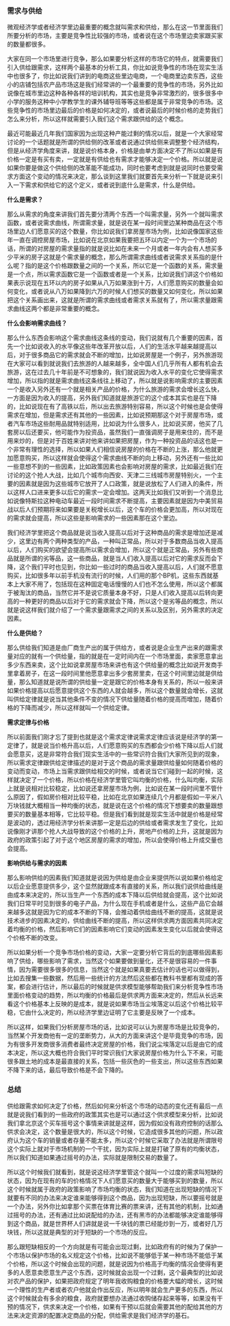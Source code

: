 ### 需求与供给

微观经济学或者经济学里边最重要的概念就叫需求和供给，那么在这一节里面我们所要分析的市场，主要是竞争性比较强的市场，或者说在这个市场里边卖家跟买家的数量都很多。

大家在同一个市场里进行竞争，那么如果要分析这样的市场它的特点，就需要我们引入供给跟需求，这样两个最基本的分析工具，你比如说竞争性的市场在现实生活中也很多了，你比如说我们讲到的电商这些里边电商，一个电商里边卖东西，这些小的店铺包括农产品市场这是我们经常讲的一个最重要的竞争性的市场，另外比如说像在城市里边这种各种各样的培训机构，其实也是竞争非常激烈的，很多很多中小学的服务这种中小学教学生的课外辅导班等等这些都是属于非常竞争的市场。这些竞争性的市场里边最后的价格是如何决定的，或者说最后的时候价格的走势我们怎么来分析，所以这样就需要引入我们这个需求跟供给的这个概念。

最近可能最近几年我们国家因为出现这种产能过剩的情况以后，就是一个大家经常讨论的一个话题就是所谓的供给侧的改革或者说通过供给侧来调整整个经济结构，但是从经济学角度来讲，就是说价格本身，价格是由单方面决定不了所以如果是有价格一定是有买有卖，一定就是有供给也有需求才能够决定一个价格。所以就是说如果你要是做这个供给侧的改革能不能成功，同时也要考虑到就是说同时也要受需求方面这个变动的情况来决定，那么谈到这里我们就要首先来分析一下就是说来引入一下需求和供给它的这个定义，或者说到底什么是需求，什么是供给。

**什么是需求？**

那么从需求的角度来讲我们首先要分清两个东西一个叫需求量，另外一个就叫需求函数，或者说需求曲线，所谓需求量，就是说在某一段时间里边某种商品在这个市场里边人们愿意买的这个数量，你比如说我们拿房屋市场为例，比如说像国家这些年一直在调控房屋市场，比如说在北京如果我要把五环以内定一个为一个市场的话，所谓的对房屋的需求量指的就是说比如在未来一个月或者一年内会有人想买多少平米的房子这就是个需求量的概念，那么所谓需求曲线或者说需求关系指的是什么呢？指的是这个价格跟数量之间的一个关系，所以它是一个函数的关系，需求量是一个点，所以需求函数它是一个函数或者是一个关系，比如说我们讲这个价格如果表示说现在五环以内的房子如果从八万如果涨到十万，人们愿意购买的数量会如何变化，或者说从八万如果降到六万的时候人们想买的数量又如何变化，所以如果把这个关系画出来，这就是所谓的需求曲线或者需求关系就有了，所以需求量跟需求曲线这两个都是非常重要的概念。

**什么会影响需求曲线？**

那么什么东西会影响这个需求曲线这条线的变动，我们说就有几个重要的因素，首先一个比如说收入的水平像这些年改革开放以后，人们的生活水平越来越提高以后，对于很多商品它的需求就会不断的增加，比如说房屋是一个例子，另外旅游现在大家可以看到就说我们去旅游的人越来越多，全中国人们几乎所有人都有机会去旅游，这在过去几十年前是不可想象的，我们就说因为收入水平的变化它使得需求增加，所以指的就是需求曲线这条线往上移动了，所以就是说影响需求的主要因素一个是收入另外还有一个就是相关产品的价格，为什么旅游的需求会增长这么快，一方面是因为收入的提高，另外我们知道就是旅游它的这个成本其实也是在下降的，比如说现在有了高铁以后，所以出去旅游特别容易，所以这个时候也是会使得需求在增加，但是需求还有其他的一些因素，比如说预期那这个对于房屋市场，或者汽车市场这些耐用品就特别适用，比如说为什么很多人，比如说买房，他买了几套房以后还要买，他可能作为投资品，虽然我们一直强调房子是用来住的，而不是用来炒的，但是对于百姓来讲对他来讲如果把房屋，作为一种投资品的话这也是一个非常有理性的选择，所以如果人们相信说房屋的价格在不断的上涨，那么他就更加愿意购买，所以这样就会使得这个需求曲线不断的向上移动，另外还有一些比如一些意想不到的一些因素，比如政策因素也会影响对房屋的需求，比如最近我们在讨论的这个抢人大战，比如几个城市向西安、天津二三线城市房屋特别火，一个主要的因素就是因为这些城市它放开了人口政策，就是说放松了人们进入的条件，所以这样人口进来更多以后它的需求一定会增加。这两天比如我们又听到一个消息比如说像特斯拉这种电动车最近一段时间需求不断提高，主要因素就是因为中美贸易战以后人们预期将来如果要是关税增长以后，这个车的价格会更加高，所以对现在的需求就会提高，所以这些是影响需求的一些因素那在这个里边。

我们经济学里把这个商品就是说当收入提高以后对于这种商品的需求是增加还是减少，这里边有两个两种类型的产品，一种叫正常品，所以对于多数商品当收入提高以后，人们购买的欲望会提高所以需求会增加，所以这个就是正常品，另外有些商品就是所谓的劣等品，这一些商品，就是当人们收入提高以后对它的需求反而会下降，这个我们平时也见到，你比如一些过时的商品当收入提高以后，人们就不愿意购买，比如很多年以前手机没有流行的时候，人们用的那个BP机，这些东西就基本上大家不用了，包括现在这种固定电话慢慢的人们也不怎么使用，所以这个都属于被淘汰的商品，当然它并不是说它质量本身不好，只是人们收入提高以后转向更高的一种更好的商品以后对于它的需求就会下降，所以这个是劣等品的概念，所以就是说这样我们就介绍了一个需求量跟需求之间的关系以及区别，另外需求的决定因素。

**什么是供给？**

那么供给我们知道是由厂商生产出的属于供给方，或者说是企业生产出来的跟需求量对应的就有一个供给量，指的就是在一定时间内在一个市场里面，卖家愿意拿出多少东西来卖，这个比如说拿房屋市场来讲也有这个供给量的概念比如说开发商手里拿着房子，在这一段时间里他愿意拿出多少套房里卖，在这个时间里边就是供给量，那么知道就是说所谓的供给量一定是跟它的价格本身有关系的，所以一般来讲如果价格提高以后愿意提供这个东西的人就会越多，所以这个数量就会增长，这就叫供给定律就是说当其他条件不变的情况下供给量随着价格的提高而增加，随着价格的下降而减少，所以这样就叫一个供给定律。

**需求定律与价格**

所以前面我们刚才忘了提到也就是这个需求定律说需求定律应该说是经济学的第一定律了，就是说当价格升高以后，人们愿意购买的东西都会少价格下降以后人们就会愿意买，这是非常符合我们现实生活中的一些常识符合我们大家所见到的现象，所以需求定律跟供给定律描述的是对于这个商品的需求量跟供给量如何随着价格的变动而变动，市场上当需求跟供给相交的时候，或者说当它们碰到一起的时候，这样就决定了一个价格，所以价格在经济学里管它叫均衡的价格，什么叫均衡，实际上就是说相对比较稳定，比如说还拿房屋市场为例，比如说在某一段时间里不管什么原因了，假如房价相对比较平稳，比如在北京如果连续几个月都是假如一平米八万块钱就大概相当一种均衡的状态，就是说在这个价格的情况下想要卖的数量跟想要买的数量基本相等，它比较平稳。但是我们看到就是现实生活中就是价格是经常是波动的，透过用经济学分析来讲那一定是后边的供给或者需求发生了变化，比如说像刚才讲那个抢人大战导致的这个价格的上升，房地产价格的上升，这就是因为政府的政策引起了对于这个地区房屋的需求的增加，所以会使得价格上升成交量也会提高。

**影响供给与需求的因素**

那么影响供给的因素我们知道就是说因为供给是由企业来提供所以说如果价格给定以后企业愿意提供多少，这个显然就跟成本有直接的关系，所以我们说供给曲线是由成本来决定的，所以当生产一个东西的成本下降以后供给就会提高，这个比如说我们日常平时见到很多的电子产品，为什么现在手机或者是什么，这些产品它会越来越多这就是因为它的成本不断的下降，会推动着供给曲线不断的提高，这就是说技术进步的因素决定的，供给曲线不断的提高，所以这样供求两方面因素共同决定着均衡的价格，然后影响它们的因素影响它们变动的因素发生变化以后就会使得这个价格不断的改变。

所以如果分析一个竞争市场价格的变动，大家一定要分析它背后的到底哪些因素影响了供给，哪些影响了需求，当然这个如果要做到量化，还不是很容易的一件事情，因为需要很多很多的信息，当然这个就是如果真要去估计的话也可以做得到，比如去搜集一些数据，然后用一些统计的方法然后这些都在教科书里都有现成的答案，都会进行估计，所以最后的时候就是供求模型能够帮助我们来分析竞争性市场里面价格变动的趋势，所以均衡的价格最后是供求两方面来决定的，然后从长远来看这个价格基本上反映的是成本，就是说如果市场当尘埃落定以后这个价格比较平稳，它由什么决定的，所以经济学里边证明了它主要是反映了一个成本。

所以这样，如果我们分析房屋市场的话，比如说可以认为房屋市场是比较竞争的，当然某个开发商他有一定的垄断势力，从大的方面来讲这个是毕竟竞争的市场，因为有很多开发商很多消费者最终决定房屋的价格，我们说尘埃落定以后是由它的成本决定，所以这大概也符合我们平时常识我们大家说房屋价格为什么下不来，可能很多跟土地的成本是最直接的关系，包括一些灰色的一些支出，所以这些东西如果不降下来的话，最后导致价格是不会下降的。

### 总结

供给跟需求如何决定了价格，然后如何来分析这个市场的动态的变化还有最后一点就是说我们看到的一些政府的政策其实也是可以通过这个供求模型来分析，比如说我们拿北京这个买车摇号这个事情来讲就是这样，因为假如没有政府控制的话那么供求会决定，这个数量是很大的，所以这个时候，它造成很多其他的问题，所以政府认为这个车的销量或者存量不能太多，所以这个时候它采取了办法就是所谓限号这个实际上就对于市场机制的一个干扰，因为实际上就是打破了原有的均衡状态，所以我们知道如果通过摇号的办法，实际就是限制交易的数量了。

所以这个时候我们就看到，就是说这经济学里管这个就叫一个过度的需求叫短缺的状态，因为在现有的车的价格情况下人们愿意买的数量大于能够买到的数量，所以这个时候就属于政府的政策影响了市场均衡的状态，我们知道在出现短缺的情况下就要有不同的办法来决定谁来能够得到这个商品，因为出现短缺，所以要摇号就是一个办法，另外你比如拿那个买票在体育比赛的票来讲，还有其他的机制，比如通过摇号的办法，还有通过比如说配给的办法，还有黑市的办法都能够决定谁能够得到这个商品，就是世界杯人们讲就是说一千块钱的票已经能炒到一万，或者好几万块钱，所以这就是典型的对于短缺的一个市场的反应。

那么跟短缺相反的一个方向就是有可能会出现过剩，比如政府有的时候为了保护一个市场以保护市场的名义规定这个价格，比如说不能够低于某一种市场不能低于某个价格，所以这个时候会出现的问题，就是说因为价格高于均衡的情况会使得有更多的人愿意卖愿意生产这个东西，这时候就会出现一个过剩，这个最典型的比如说对农产品的保护，如果把政府规定了明年我收购粮食的价格要大幅的增长，这时候一个理性的生产者或者农户他就会作出反应，所以明年就会生产更多的东西，所以这个时候就会有多余的粮食，政府就要想办法通过收购储存起来等等，如果没有干预的情况下，供求来决定一个价格，如果有干预以后就会需要其他的配给其他的方法来决定资源的配置决定商品的分配，供给需求是我们经济学的基石。